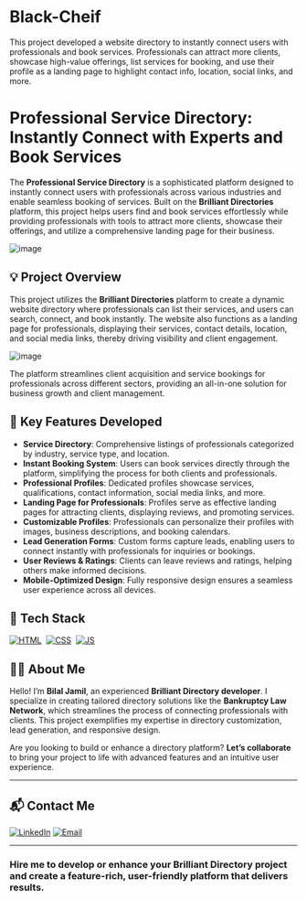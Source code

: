 # Black-Cheif
This project developed a website directory to instantly connect users with professionals and book services. Professionals can attract more clients, showcase high-value offerings, list services for booking, and use their profile as a landing page to highlight contact info, location, social links, and more.
# Professional Service Directory: Instantly Connect with Experts and Book Services

The **Professional Service Directory** is a sophisticated platform designed to instantly connect users with professionals across various industries and enable seamless booking of services. Built on the **Brilliant Directories** platform, this project helps users find and book services effortlessly while providing professionals with tools to attract more clients, showcase their offerings, and utilize a comprehensive landing page for their business.

![image](https://github.com/user-attachments/assets/ffa76a31-c350-4c00-9c62-621ee56f5445)

## 💡 Project Overview

This project utilizes the **Brilliant Directories** platform to create a dynamic website directory where professionals can list their services, and users can search, connect, and book instantly. The website also functions as a landing page for professionals, displaying their services, contact details, location, and social media links, thereby driving visibility and client engagement.

![image](https://github.com/user-attachments/assets/693355ea-1d6c-4420-96ab-cef4fe4216d0)

The platform streamlines client acquisition and service bookings for professionals across different sectors, providing an all-in-one solution for business growth and client management.

## 🚀 Key Features Developed

- **Service Directory**: Comprehensive listings of professionals categorized by industry, service type, and location.
- **Instant Booking System**: Users can book services directly through the platform, simplifying the process for both clients and professionals.
- **Professional Profiles**: Dedicated profiles showcase services, qualifications, contact information, social media links, and more.
- **Landing Page for Professionals**: Profiles serve as effective landing pages for attracting clients, displaying reviews, and promoting services.
- **Customizable Profiles**: Professionals can personalize their profiles with images, business descriptions, and booking calendars.
- **Lead Generation Forms**: Custom forms capture leads, enabling users to connect instantly with professionals for inquiries or bookings.
- **User Reviews & Ratings**: Clients can leave reviews and ratings, helping others make informed decisions.
- **Mobile-Optimized Design**: Fully responsive design ensures a seamless user experience across all devices.


## 📌 Tech Stack
[![HTML](https://img.shields.io/badge/html5%20-%23E34F26.svg?&style=for-the-badge&logo=html5&logoColor=white)](https://github.com/yourusername/Baby-Support-Services/search?l=html)&nbsp;
[![CSS](https://img.shields.io/badge/css3%20-%231572B6.svg?&style=for-the-badge&logo=css3&logoColor=white)](https://github.com/yourusername/Baby-Support-Services/search?l=css)&nbsp;
[![JS](https://img.shields.io/badge/javascript%20-%23323330.svg?&style=for-the-badge&logo=javascript&logoColor=%23F7DF1E)](https://github.com/yourusername/Baby-Support-Services/search?l=javascript)

## 👨‍💻 About Me

Hello! I’m **Bilal Jamil**, an experienced **Brilliant Directory developer**. I specialize in creating tailored directory solutions like the **Bankruptcy Law Network**, which streamlines the process of connecting professionals with clients. This project exemplifies my expertise in directory customization, lead generation, and responsive design.

Are you looking to build or enhance a directory platform? **Let’s collaborate** to bring your project to life with advanced features and an intuitive user experience.

---

## 📬 Contact Me

[![LinkedIn](https://img.shields.io/badge/LinkedIn-Connect-blue?style=for-the-badge&logo=linkedin)](http://www.linkedin.com/in/dev-bilal)
[![Email](https://img.shields.io/badge/Email-Contact%20Me-orange?style=for-the-badge&logo=gmail)](mailto:info.devbilal@gmail.com)

---

### **Hire me to develop or enhance your Brilliant Directory project and create a feature-rich, user-friendly platform that delivers results.**
